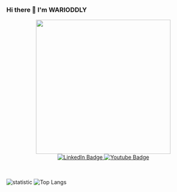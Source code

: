 ### Hi there 👋 I'm WARIODDLY

<!--
**warioddly/warioddly** is a ✨ _special_ ✨ repository because its `README.md` (this file) appears on your GitHub profile.

Here are some ideas to get you started:

- 🔭 I’m currently working on ...
- 🌱 I’m currently learning ...
- 👯 I’m looking to collaborate on ...
- 🤔 I’m looking for help with ...
- 💬 Ask me about ...
- 📫 How to reach me: ...
- 😄 Pronouns: ...
- ⚡ Fun fact: ...
-->

<div id="header" align="center">
  <img src="https://media.giphy.com/media/bJ4TVNYNUympPgcpem/giphy.gif" width="350"/>
</div>
  
<div id="badges" align="center">
   <a href="[linkedin-URL](https://www.linkedin.com/in/warioddly/)">
      <img src="https://img.shields.io/badge/LinkedIn-blue?logo=linkedin&logoColor=white" alt="LinkedIn Badge"/>
  </a>
  <a href="[instagram-URL](https://www.instagram.com/godofimo)">
      <img src="https://img.shields.io/badge/instagram-grey?logo=instagram&logoColor=white" alt="Youtube Badge"/>
  </a>
</div>

<br />
<br />

![statistic](https://github-readme-stats.vercel.app/api?username=warioddly&&show_icons=true&&theme=tokyonight)
![Top Langs](https://github-readme-stats.vercel.app/api/top-langs/?username=warioddly&layout=compact)
